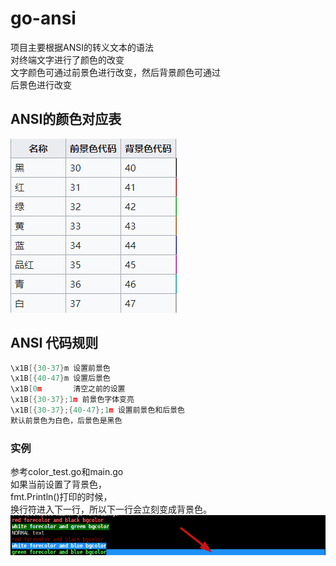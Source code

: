 # go-ansi
项目主要根据ANSI的转义文本的语法  
对终端文字进行了颜色的改变  
文字颜色可通过前景色进行改变，然后背景颜色可通过  
后景色进行改变  

## ANSI的颜色对应表
![image](./ansi.png)

## ANSI 代码规则
```go
\x1B[{30-37}m 设置前景色
\x1B[{40-47}m 设置后景色
\x1B[0m       清空之前的设置
\x1B[{30-37};1m 前景色字体变亮
\x1B[{30-37};{40-47};1m 设置前景色和后景色
默认前景色为白色，后景色是黑色
```
### 实例
参考color_test.go和main.go  
如果当前设置了背景色，  
fmt.Println()打印的时候，  
换行符进入下一行，所以下一行会立刻变成背景色。
![image](./result.png)
